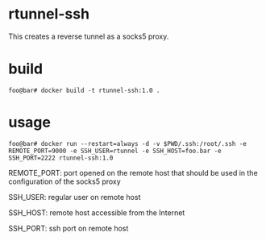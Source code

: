 # rtunnel-ssh

This creates a reverse tunnel as a socks5 proxy.

# build

```
foo@bar# docker build -t rtunnel-ssh:1.0 .
```

# usage
```
foo@bar# docker run --restart=always -d -v $PWD/.ssh:/root/.ssh -e REMOTE_PORT=9000 -e SSH_USER=rtunnel -e SSH_HOST=foo.bar -e SSH_PORT=2222 rtunnel-ssh:1.0
```

REMOTE_PORT: port opened on the remote host that should be used in the configuration of the socks5 proxy

SSH_USER: regular user on remote host

SSH_HOST: remote host accessible from the Internet

SSH_PORT: ssh port on remote host
